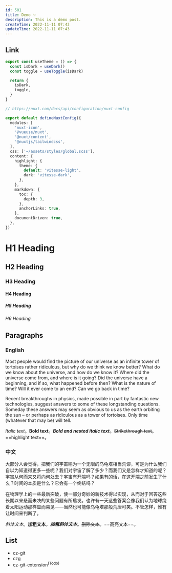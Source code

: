 ```yaml
---
id: 501
title: Demo ✨
description: This is a demo post.
createTime: 2022-11-11 07:43
updateTime: 2022-11-11 07:43
---
```


## Link

<Icon name="bxs:terminal"></Icon>
<Icon name="carbon:logo-github"></Icon>

```ts
export const useTheme = () => {
  const isDark = useDark()
  const toggle = useToggle(isDark)

  return {
    isDark,
    toggle,
  }
}
```

```ts
// https://nuxt.com/docs/api/configuration/nuxt-config

export default defineNuxtConfig({
  modules: [
    'nuxt-icon',
    '@vueuse/nuxt',
    '@nuxt/content',
    '@nuxtjs/tailwindcss',
  ],
  css: ['~/assets/styles/global.scss'],
  content: {
    highlight: {
      theme: {
        default: 'vitesse-light',
        dark: 'vitesse-dark',
      },
    },
    markdown: {
      toc: {
        depth: 3,
      },
      anchorLinks: true,
    },
    documentDriven: true,
  },
})
```


# H1 Heading

## H2 Heading

### H3 Heading

#### H4 Heading

##### H5 Heading

###### H6 Heading

## Paragraphs

### English

Most people would find the picture of our universe as an infinite tower of tortoises rather ridiculous, but why do we think we know better? What do we know about the universe, and how do we know it? Where did the universe come from, and where is it going? Did the universe have a beginning, and if so, what happened before then? What is the nature of time? Will it ever come to an end? Can we go back in time?

Recent breakthroughs in physics, made possible in part by fantastic new technologies, suggest answers to some of these longstanding questions. Someday these answers may seem as obvious to us as the earth orbiting the sun – or perhaps as ridiculous as a tower of tortoises. Only time (whatever that may be) will tell.

*Italic text*。**Bold text**。***Bold and nested italic text***。~~Strikethrough text~~。==highlight text==。

### 中文

大部分人会觉得，把我们的宇宙喻为一个无限的乌龟塔相当荒谬，可是为什么我们自以为知道得更多一些呢？我们对宇宙了解了多少？而我们又是怎样才知道的呢？宇宙从何而来又将向何处去？宇宙有开端吗？如果有的话，在这开端之前发生了什么？时间的本质是什么？它会有一个终结吗？

在物理学上的一些最新突破，使一部分奇妙的新技术得以实现，从而对于回答这些长期以来悬而未决的某些问题有所启发。也许有一天这些答案会像我们认为地球绕着太阳运动那样显而易见——当然也可能像乌龟塔那般荒唐可笑。不管怎样，惟有让时间来判断了。

*斜体文本*。**加粗文本**。***加粗斜体文本***。~~删除文本~~。==高亮文本==。

## List

- cz-git
- czg
- cz-git-extension<sup>(Todo)</sup>

